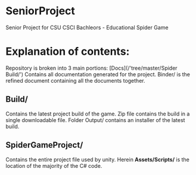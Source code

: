 # SeniorProject
Senior Project for CSU CSCI Bachleors - Educational Spider Game

# Explanation of contents:
Repository is broken into 3 main portions:
 [Docs](/'tree/master/Spider Build/')
Contains all documentation generated for the project. Binder/ is the refined document containing all the documents together.
## Build/
Contains the latest project build of the game. Zip file contains the build in a single downloadable file. Folder Output/ contains an installer of the latest build.
## SpiderGameProject/
Contains the entire project file used by unity. Herein **Assets/Scripts/** is the location of the majority of the C# code. 
